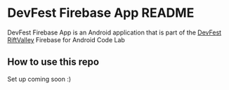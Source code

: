 # DevFest Firebase App README
DevFest Firebase App is an Android application that is part of the [DevFest RiftValley](https://devfestriftvalley.firebaseapp.com) Firebase for Android Code Lab

## How to use this repo
Set up coming soon :)
